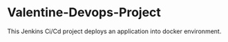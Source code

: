 # Valentine-Devops-Project
This Jenkins Ci/Cd project deploys an application into docker environment.
